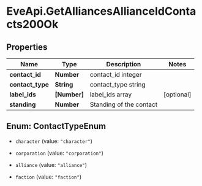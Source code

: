 # EveApi.GetAlliancesAllianceIdContacts200Ok

## Properties
Name | Type | Description | Notes
------------ | ------------- | ------------- | -------------
**contact_id** | **Number** | contact_id integer | 
**contact_type** | **String** | contact_type string | 
**label_ids** | **[Number]** | label_ids array | [optional] 
**standing** | **Number** | Standing of the contact | 


<a name="ContactTypeEnum"></a>
## Enum: ContactTypeEnum


* `character` (value: `"character"`)

* `corporation` (value: `"corporation"`)

* `alliance` (value: `"alliance"`)

* `faction` (value: `"faction"`)




